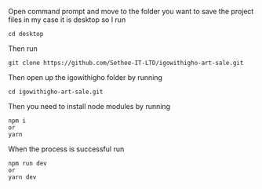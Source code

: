 Open command prompt and move to the folder you want to save the project files in my case it is desktop so I run
```
cd desktop
```
Then run
```
git clone https://github.com/Sethee-IT-LTD/igowithigho-art-sale.git
```
Then open up the igowithigho folder by running
```
cd igowithigho-art-sale.git
```
Then you need to install node modules by running
```
npm i
or
yarn
```
When the process is successful run
```
npm run dev
or
yarn dev
```
